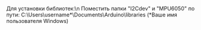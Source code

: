 Для установки библиотек:\n
Поместить папки "I2Cdev" и "MPU6050" по пути: 
C:\Users\username*\Documents\Arduino\libraries (*Ваше имя пользователя Windows)
